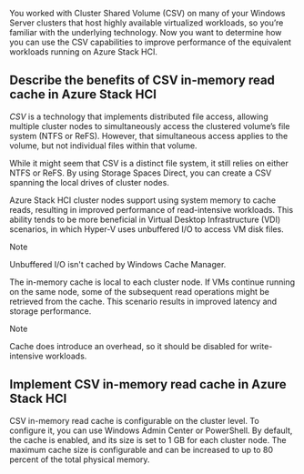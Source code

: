 You worked with Cluster Shared Volume (CSV) on many of your Windows Server clusters that host highly available virtualized workloads, so you’re familiar with the underlying technology. Now you want to determine how you can use the CSV capabilities to improve performance of the equivalent workloads running on Azure Stack HCI.

## Describe the benefits of CSV in-memory read cache in Azure Stack HCI

*CSV* is a technology that implements distributed file access, allowing multiple cluster nodes to simultaneously access the clustered volume’s file system (NTFS or ReFS). However, that simultaneous access applies to the volume, but not individual files within that volume.

While it might seem that CSV is a distinct file system, it still relies on either NTFS or ReFS. By using Storage Spaces Direct, you can create a CSV spanning the local drives of cluster nodes.

Azure Stack HCI cluster nodes support using system memory to cache reads, resulting in improved performance of read-intensive workloads. This ability tends to be more beneficial in Virtual Desktop Infrastructure (VDI) scenarios, in which Hyper-V uses unbuffered I/O to access VM disk files.

> [!NOTE]
> Unbuffered I/O isn't cached by Windows Cache Manager.

The in-memory cache is local to each cluster node. If VMs continue running on the same node, some of the subsequent read operations might be retrieved from the cache. This scenario results in improved latency and storage performance.

> [!NOTE]
> Cache does introduce an overhead, so it should be disabled for write-intensive workloads.

## Implement CSV in-memory read cache in Azure Stack HCI

CSV in-memory read cache is configurable on the cluster level. To configure it, you can use Windows Admin Center or PowerShell. By default, the cache is enabled, and its size is set to 1 GB for each cluster node. The maximum cache size is configurable and can be increased to up to 80 percent of the total physical memory.

